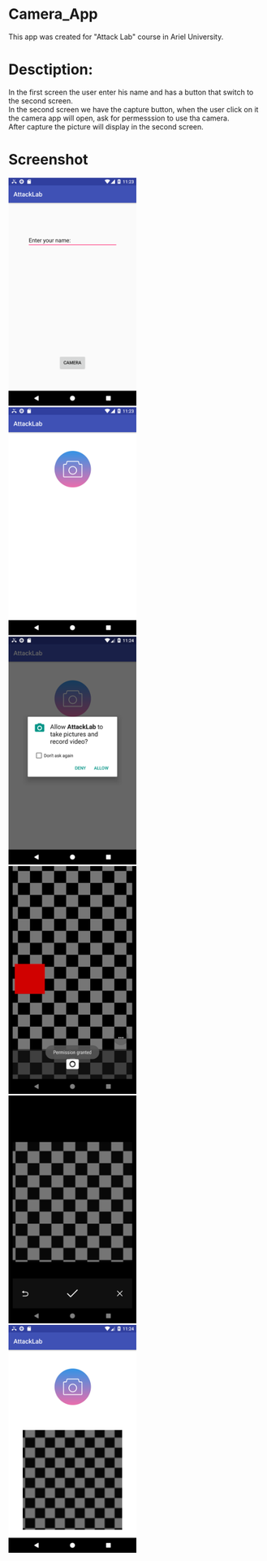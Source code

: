# Camera_App
This app was created for "Attack Lab" course in Ariel University.

# Desctiption:
 In the first screen the user enter his name and has a button that switch to the second screen.<BR>
 In the second screen we have the capture button, when the user click on it the camera app will open, ask for permesssion to     use tha camera.<BR>
 After capture the picture will display in the second screen.
 
# Screenshot
<img src="https://github.com/GalTurgeman/Camera_App/blob/master/Screenshot_1.png" height="50%" width="50%">
<img src="https://github.com/GalTurgeman/Camera_App/blob/master/Screenshot_2.png" height="50%" width="50%">
<img src="https://github.com/GalTurgeman/Camera_App/blob/master/Screenshot_3.png" height="50%" width="50%">
<img src="https://github.com/GalTurgeman/Camera_App/blob/master/Screenshot_4.png" height="50%" width="50%">
<img src="https://github.com/GalTurgeman/Camera_App/blob/master/Screenshot_5.png" height="50%" width="50%">
<img src="https://github.com/GalTurgeman/Camera_App/blob/master/Screenshot_6.png" height="50%" width="50%">
